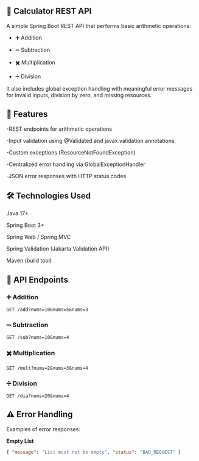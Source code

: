 ## 🧮 Calculator REST API
A simple Spring Boot REST API that performs basic arithmetic operations:

- ➕ Addition

- ➖ Subtraction

- ✖️ Multiplication

- ➗ Division

It also includes global exception handling with meaningful error messages for invalid inputs, division by zero, and missing resources.

## 🚀 Features

-REST endpoints for arithmetic operations

-Input validation using @Validated and javax.validation annotations

-Custom exceptions (ResourceNotFoundException)

-Centralized error handling via GlobalExceptionHandler

-JSON error responses with HTTP status codes

## 🛠️ Technologies Used

Java 17+

Spring Boot 3+

Spring Web / Spring MVC

Spring Validation (Jakarta Validation API)

Maven (build tool)

## 📡 API Endpoints
### ➕ Addition
`GET /add?nums=10&nums=5&nums=3`

### ➖ Subtraction
`GET /sub?nums=10&nums=4`

### ✖️ Multiplication
`GET /mult?nums=2&nums=3&nums=4`

### ➗ Division
`GET /dia?nums=20&nums=4`

## ⚠️ Error Handling

Examples of error responses:

**Empty List**
```json
{ "message": "List must not be empty", "status": "BAD_REQUEST" }



